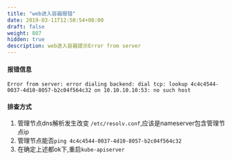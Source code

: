 ```yaml
---
title: "web进入容器报错"
date: 2019-03-11T12:50:54+08:00
draft: false
weight: 807
hidden: true
description: web进入容器提示Error from server
---
```


#### 报错信息

```
Error from server: error dialing backend: dial tcp: lookup 4c4c4544-0037-4d10-8057-b2c04f564c32 on 10.10.10.10:53: no such host
```

#### 排查方式

1. 管理节点dns解析发生改变 `/etc/resolv.conf`,应该是nameserver包含管理节点ip
2. 管理节点能否`ping 4c4c4544-0037-4d10-8057-b2c04f564c32`
3. 在确定上述都ok下,重启`kube-apiserver`